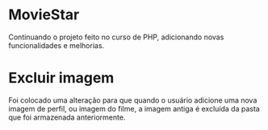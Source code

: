 # MovieStar
 Continuando o projeto feito no curso de PHP, adicionando novas funcionalidades e melhorias.

# Excluir imagem
 Foi colocado uma alteração para que quando o usuário adicione uma nova imagem de perfil, ou imagem do filme, a imagem antiga é excluída da pasta que foi armazenada anteriormente.
